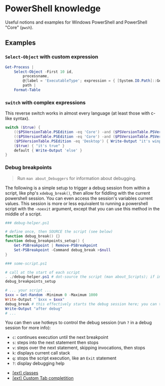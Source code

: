 # PowerShell knowledge

Useful notions and examples for Windows PowerShell and PowerShell "Core" (`pwsh`).

## Examples

### `Select-Object` with custom expression

```PowerShell
Get-Process |
    Select-Object -First 10 id,
        processname,
        @{label = 'ExecutableType'; expression = { [System.IO.Path]::GetExtension($_.Path) } },
        path |
    Format-Table
```

### `switch` with complex expressions

This reverse switch works in almost every language (at least those with c-like syntax).

```powershell
switch ($true) {
    (($PSVersionTable.PSEdition -eq 'Core') -and ($PSVersionTable.PSVersion -ge 7)) { Write-Output "it's pwsh >= 7.x" ; break }
    (($PSVersionTable.PSEdition -eq 'Core') -and ($PSVersionTable.PSVersion -lt 7)) { Write-Output "it's pwsh 6.x" ; break }
    ($PSVersionTable.PSEdition -eq 'Desktop') { Write-Output "it's winposh" ; break }
    ($true) { "it's true" }
    default { Write-Output 'else' }
}
```

### Debug breakpoints

> Run `man about_Debuggers` for information about debugging.

The following is a simple setup to trigger a debug session from within a script, like php's `xdebug_break()`, then allow for fiddling with the current powershell session.
You can even access the session's variables current values.
This session is more or less equivalent to running a powershell script with the `-noexit` argument, except that you can use this method in the middle of a script.

```PowerShell
### debug-helper.ps1

# define once, then SOURCE the script (see below)
function debug_break() {}
function debug_breakpoints_setup() {
    Get-PSBreakpoint | Remove-PSBreakpoint
    Set-PSBreakpoint -Command debug_break >$null
}
```

```PowerShell
### some-script.ps1

# call at the start of each script
. ./debug-helper.ps1 # dot-source the script (man about_Scripts); if importing a module instead, the debug session will not have access to the current scope
debug_breakpoints_setup

# ... your script ...
$xxx = Get-Random -Minimum 0 -Maximum 1000
Write-Output "`$xxx = $xxx"
debug_break # this effectively starts the debug session here; you can test and access $xxx inside the session
Write-Output "after debug"
# ...
```

You can then use hotkeys to control the debug session (run `?` in a debug session for more info):

- `c`: continues execution until the next breakpoint
- `s`: steps into the next statement then stops
- `v`: steps over the next statement, skipping invocations, then stops
- `k`: displays current call stack
- `q`: stops the script execution, like an `Exit` statement
- `?`: display debugging help

* [[ext] classes](https://github.com/dahlbyk/posh-git/blob/master/src/PoshGitTypes.ps1)
* [[ext] Custom Tab completition](https://github.com/dahlbyk/posh-git/blob/master/src/GitTabExpansion.ps1)
